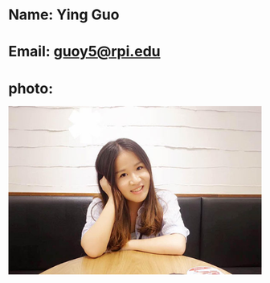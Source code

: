 # Name: Ying Guo

# Email: guoy5@rpi.edu

# photo: 

![Image of Ying Guo](https://github.com/guoy5/open-source-lab/blob/master/image/bio.jpg)
